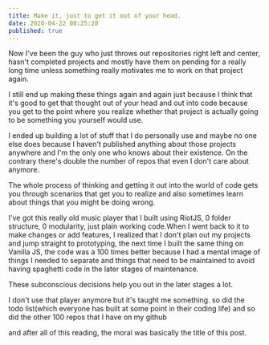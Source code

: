 ```yaml
---
title: Make it, just to get it out of your head.
date: 2020-04-22 00:25:28
published: true
---
```


Now I've been the guy who just throws out repositories right left and center, hasn't completed projects and mostly have them on pending for a really long time unless something really motivates me to work on that project again.

I still end up making these things again and again just because I think that it's good to get that thought out of your head and out into code because you get to the point where you realize whether that project is actually going to be something you yourself would use.

I ended up building a lot of stuff that I do personally use and maybe no one else does because I haven't published anything about those projects anywhere and I'm the only one who knows about their existence. On the contrary there's double the number of repos that even I don't care about anymore.

The whole process of thinking and getting it out into the world of code gets you through scenarios that get you to realize and also sometimes learn about things that you might be doing wrong.

I've got this really old music player that I built using RiotJS, 0 folder structure, 0 modularity, just plain working code.When I went back to it to make changes or add features, I realized that I don't plan out my projects and jump straight to prototyping, the next time I built the same thing on Vanilla JS, the code was a 100 times better because I had a mental image of things I needed to separate and things that need to be maintained to avoid having spaghetti code in the later stages of maintenance.

These subconscious decisions help you out in the later stages a lot.

I don't use that player anymore but it's taught me something.
so did the todo list(which everyone has built at some point in their coding life)
and so did the other 100 repos that I have on my github

and after all of this reading, the moral was basically the title of this post.

